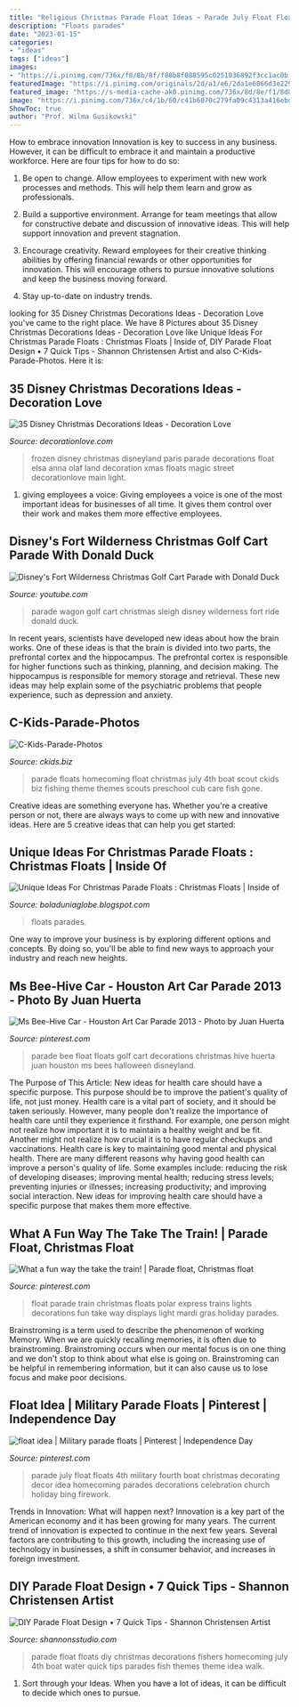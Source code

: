 ```yaml
---
title: "Religious Christmas Parade Float Ideas ~ Parade July Float Floats 4th Military Fourth Boat Christmas Decorating Decor Idea Homecoming Parades Decorations Celebration Church Holiday Bing Firework"
description: "Floats parades"
date: "2023-01-15"
categories:
- "ideas"
tags: ["ideas"]
images:
- "https://i.pinimg.com/736x/f8/8b/8f/f88b8f088595c0251036892f3cc1ac0b--parade--parade-floats.jpg"
featuredImage: "https://i.pinimg.com/originals/2d/a1/e6/2da1e6866d3e229b32b0356f48c8340e.jpg"
featured_image: "https://s-media-cache-ak0.pinimg.com/736x/8d/8e/f1/8d8ef17e5107ccff46f4f3a288b2a7ac.jpg"
image: "https://i.pinimg.com/736x/c4/1b/60/c41b6070c279fa09c4313a416ebd7eee--the-train-christmas-lights.jpg"
ShowToc: true
author: "Prof. Wilma Gusikowski"
---
```



How to embrace innovation
Innovation is key to success in any business. However, it can be difficult to embrace it and maintain a productive workforce. Here are four tips for how to do so:
1) Be open to change. Allow employees to experiment with new work processes and methods. This will help them learn and grow as professionals.

2) Build a supportive environment. Arrange for team meetings that allow for constructive debate and discussion of innovative ideas. This will help support innovation and prevent stagnation.

3) Encourage creativity. Reward employees for their creative thinking abilities by offering financial rewards or other opportunities for innovation. This will encourage others to pursue innovative solutions and keep the business moving forward.

4) Stay up-to-date on industry trends.

	

		
looking for 35 Disney Christmas Decorations Ideas - Decoration Love you've came to the right place. We have 8 Pictures about 35 Disney Christmas Decorations Ideas - Decoration Love like Unique Ideas For Christmas Parade Floats : Christmas Floats | Inside of, DIY Parade Float Design • 7 Quick Tips - Shannon Christensen Artist and also C-Kids-Parade-Photos. Here it is:
		
    
## 35 Disney Christmas Decorations Ideas - Decoration Love

<img loading=lazy src="http://www.decorationlove.com/wp-content/uploads/2016/10/Frozen-Disneyland-Paris-Parade-1.jpg" onerror="this.onerror=null;this.src='https://tse2.mm.bing.net/th?id=OIP.T6i-aw3Fq_d6u3zDWIB-XwHaLI&amp;pid=15.1';" alt="35 Disney Christmas Decorations Ideas - Decoration Love">

_Source: decorationlove.com_

>frozen disney christmas disneyland paris parade decorations float elsa anna olaf land decoration xmas floats magic street decorationlove main light. 

	

1. giving employees a voice: Giving employees a voice is one of the most important ideas for businesses of all time. It gives them control over their work and makes them more effective employees.

    
## Disney&#039;s Fort Wilderness Christmas Golf Cart Parade With Donald Duck

<img loading=lazy src="http://i.ytimg.com/vi/J2r1yGhIZe8/maxresdefault.jpg" onerror="this.onerror=null;this.src='https://tse3.mm.bing.net/th?id=OIP.jj1TDQtLjEmGy3BQQ06hqAHaEK&amp;pid=15.1';" alt="Disney&#039;s Fort Wilderness Christmas Golf Cart Parade with Donald Duck">

_Source: youtube.com_

>parade wagon golf cart christmas sleigh disney wilderness fort ride donald duck. 

	

In recent years, scientists have developed new ideas about how the brain works. One of these ideas is that the brain is divided into two parts, the prefrontal cortex and the hippocampus. The prefrontal cortex is responsible for higher functions such as thinking, planning, and decision making. The hippocampus is responsible for memory storage and retrieval. These new ideas may help explain some of the psychiatric problems that people experience, such as depression and anxiety.

    
## C-Kids-Parade-Photos

<img loading=lazy src="http://www.ckids.biz/C-Kids-Images/2013_Parade.JPG" onerror="this.onerror=null;this.src='https://tse2.mm.bing.net/th?id=OIP.Iokmaz81qR8Ow7uX5ua_cwHaE7&amp;pid=15.1';" alt="C-Kids-Parade-Photos">

_Source: ckids.biz_

>parade floats homecoming float christmas july 4th boat scout ckids biz fishing theme themes scouts preschool cub care fish gone. 

	

Creative ideas are something everyone has. Whether you're a creative person or not, there are always ways to come up with new and innovative ideas. Here are 5 creative ideas that can help you get started: 

    
## Unique Ideas For Christmas Parade Floats : Christmas Floats | Inside Of

<img loading=lazy src="https://i.pinimg.com/originals/2d/a1/e6/2da1e6866d3e229b32b0356f48c8340e.jpg" onerror="this.onerror=null;this.src='https://tse3.mm.bing.net/th?id=OIP.KrlTx-wSLFHqO0kNcWAt2QHaE8&amp;pid=15.1';" alt="Unique Ideas For Christmas Parade Floats : Christmas Floats | Inside of">

_Source: boladuniaglobe.blogspot.com_

>floats parades. 

	

One way to improve your business is by exploring different options and concepts. By doing so, you'll be able to find new ways to approach your industry and reach new heights.

    
## Ms Bee-Hive Car - Houston Art Car Parade 2013 - Photo By Juan Huerta

<img loading=lazy src="https://i.pinimg.com/736x/f8/8b/8f/f88b8f088595c0251036892f3cc1ac0b--parade--parade-floats.jpg" onerror="this.onerror=null;this.src='https://tse3.mm.bing.net/th?id=OIP.BfILN_oWRftVZhL8BUg6OQHaLG&amp;pid=15.1';" alt="Ms Bee-Hive Car - Houston Art Car Parade 2013 - Photo by Juan Huerta">

_Source: pinterest.com_

>parade bee float floats golf cart decorations christmas hive huerta juan houston ms bees halloween disneyland. 

	

The Purpose of This Article: New ideas for health care should have a specific purpose. This purpose should be to improve the patient's quality of life, not just money.
Health care is a vital part of society, and it should be taken seriously. However, many people don't realize the importance of health care until they experience it firsthand. For example, one person might not realize how important it is to maintain a healthy weight and be fit. Another might not realize how crucial it is to have regular checkups and vaccinations. Health care is key to maintaining good mental and physical health. There are many different reasons why having good health can improve a person's quality of life. Some examples include: reducing the risk of developing diseases; improving mental health; reducing stress levels; preventing injuries or illnesses; increasing productivity; and improving social interaction. New ideas for improving health care should have a specific purpose that makes them more effective.

    
## What A Fun Way The Take The Train! | Parade Float, Christmas Float

<img loading=lazy src="https://i.pinimg.com/736x/c4/1b/60/c41b6070c279fa09c4313a416ebd7eee--the-train-christmas-lights.jpg" onerror="this.onerror=null;this.src='https://tse2.mm.bing.net/th?id=OIP.S38Z4VhYXL36zNWEtdwYVwHaEQ&amp;pid=15.1';" alt="What a fun way the take the train! | Parade float, Christmas float">

_Source: pinterest.com_

>float parade train christmas floats polar express trains lights decorations fun take way displays light mardi gras holiday parades. 

	

Brainstroming is a term used to describe the phenomenon of working Memory. When we are quickly recalling memories, it is often due to brainstroming. Brainstroming occurs when our mental focus is on one thing and we don't stop to think about what else is going on. Brainstroming can be helpful in remembering information, but it can also cause us to lose focus and make poor decisions.

    
## Float Idea | Military Parade Floats | Pinterest | Independence Day

<img loading=lazy src="https://s-media-cache-ak0.pinimg.com/736x/8d/8e/f1/8d8ef17e5107ccff46f4f3a288b2a7ac.jpg" onerror="this.onerror=null;this.src='https://tse1.mm.bing.net/th?id=OIP.G_LenK8GXPrUDxJSh-EvEgHaFj&amp;pid=15.1';" alt="float idea | Military parade floats | Pinterest | Independence Day">

_Source: pinterest.com_

>parade july float floats 4th military fourth boat christmas decorating decor idea homecoming parades decorations celebration church holiday bing firework. 

	

Trends in Innovation: What will happen next?
Innovation is a key part of the American economy and it has been growing for many years. The current trend of innovation is expected to continue in the next few years. Several factors are contributing to this growth, including the increasing use of technology in businesses, a shift in consumer behavior, and increases in foreign investment.

    
## DIY Parade Float Design • 7 Quick Tips - Shannon Christensen Artist

<img loading=lazy src="http://www.shannonsstudio.com/uploads/4/0/0/2/4002641/8435375.jpg?554" onerror="this.onerror=null;this.src='https://tse3.mm.bing.net/th?id=OIP.JgwcR6icLl2k_bK1bkr8SAHaD8&amp;pid=15.1';" alt="DIY Parade Float Design • 7 Quick Tips - Shannon Christensen Artist">

_Source: shannonsstudio.com_

>parade float floats diy christmas decorations fishers homecoming july 4th boat water quick tips parades fish themes theme idea walk. 

	

1. Sort through your Ideas. When you have a lot of ideas, it can be difficult to decide which ones to pursue.

